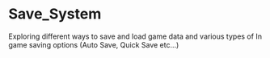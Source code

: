 # Save_System
Exploring different ways to save and load game data and various types of In game saving options (Auto Save, Quick Save etc...)
